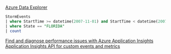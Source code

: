 [Azure Data Explorer](https://dataexplorer.azure.com/clusters/help/databases/Samples)

```sql
StormEvents
| where StartTime >= datetime(2007-11-01) and StartTime < datetime(2007-12-01)
| where State == "FLORIDA"
| count
```

[Find and diagnose performance issues with Azure Application Insights](https://docs.microsoft.com/en-us/azure/azure-monitor/learn/tutorial-performance)
[Application Insights API for custom events and metrics](https://docs.microsoft.com/en-us/azure/azure-monitor/app/api-custom-events-metrics#trackmetric)